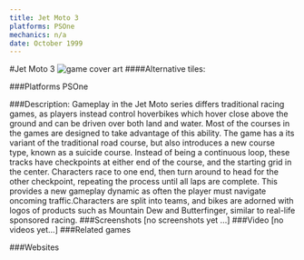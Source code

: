 ```yaml
---
title: Jet Moto 3
platforms: PSOne
mechanics: n/a
date: October 1999
---
```

#Jet Moto 3
![game cover art](//images.igdb.com/igdb/image/upload/t_cover_big/p2uwcbh6j0vqlzjm5zow.jpg "Logo Title Text 1")
####Alternative tiles:

###Platforms
PSOne

###Description:
Gameplay in the Jet Moto series differs traditional racing games, as players instead control hoverbikes which hover close above the ground and can be driven over both land and water. Most of the courses in the games are designed to take advantage of this ability. The game has a its variant of the traditional road course, but also introduces a new course type, known as a suicide course. Instead of being a continuous loop, these tracks have checkpoints at either end of the course, and the starting grid in the center. Characters race to one end, then turn around to head for the other checkpoint, repeating the process until all laps are complete. This provides a new gameplay dynamic as often the player must navigate oncoming traffic.Characters are split into teams, and bikes are adorned with logos of products such as Mountain Dew and Butterfinger, similar to real-life sponsored racing.
###Screenshots
[no screenshots yet ...]
###Video
[no videos yet...]
###Related games

###Websites

